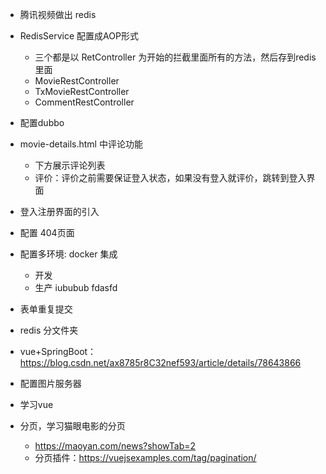
- 腾讯视频做出 redis

- RedisService 配置成AOP形式
    - 三个都是以 RetController 为开始的拦截里面所有的方法，然后存到redis里面
    - MovieRestController
    - TxMovieRestController
    - CommentRestController

- 配置dubbo 

- movie-details.html 中评论功能
    - 下方展示评论列表
    - 评价：评价之前需要保证登入状态，如果没有登入就评价，跳转到登入界面
    
- 登入注册界面的引入
    
    
- 配置 404页面

- 配置多环境: docker 集成
    - 开发
    - 生产
        iububub
        fdasfd
        
- 表单重复提交   
- redis 分文件夹     
- vue+SpringBoot：https://blog.csdn.net/ax8785r8C32nef593/article/details/78643866
- 配置图片服务器

- 学习vue
- 分页，学习猫眼电影的分页 
    - https://maoyan.com/news?showTab=2
    - 分页插件：https://vuejsexamples.com/tag/pagination/